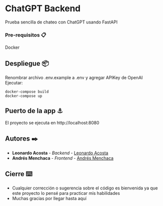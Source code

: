 # ChatGPT Backend

Prueba sencilla de chateo con ChatGPT usando FastAPI

### Pre-requisitos 📋
Docker

## Despliegue 📦
Renombrar archivo .env.example a .env y agregar APIKey de OpenAI
Ejecutar:
```
docker-compose build
docker-compose up
```

## Puerto de la app ⚓
El proyecto se ejecuta en http://localhost:8080

## Autores ✒️
* **Leonardo Acosta** - *Backend* - [Leonardo Acosta](https://github.com/leonardoacosta91)
* **Andrés Menchaca** - *Frontend* - [Andrés Menchaca](https://github.com/valinor33)

## Cierre ⌨️

* Cualquier corrección o sugerencia sobre el código es bienvenida ya que este proyecto lo pensé para practicar mis habilidades
* Muchas gracias por llegar hasta aquí